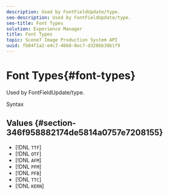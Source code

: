```yaml
---
description: Used by FontFieldUpdate/type.
seo-description: Used by FontFieldUpdate/type.
seo-title: Font Types
solution: Experience Manager
title: Font Types
topic: Scene7 Image Production System API
uuid: fb04f1a2-e4c7-4668-8ec7-d320bb38b1f9
---
```


# Font Types{#font-types}

Used by FontFieldUpdate/type.

 Syntax 

## Values {#section-346f958882174de5814a0757e7208155}

* [!DNL `TTF`] 
* [!DNL `OTF`] 
* [!DNL `AFM`] 
* [!DNL `PFM`] 
* [!DNL `PFB`] 
* [!DNL `TTC`] 
* [!DNL `KERN`]

